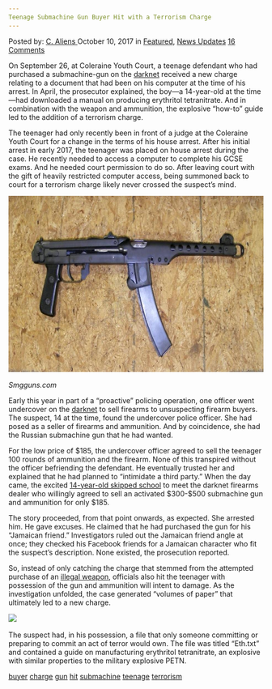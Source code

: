 ```yaml
---
Teenage Submachine Gun Buyer Hit with a Terrorism Charge
---
```

<article class="post-listing post-22999 post type-post status-publish format-standard has-post-thumbnail hentry 
 tag-buyer tag-charge tag-gun tag-hit tag-submachine tag-teenage tag-terrorism">
<div class="post-inner">
<span>Posted by: <a href="https://www.deepdotweb.com/author/caliens/" title="">C. Aliens </a></span>
<span>October 10, 2017</span>
<span>in <a href="https://www.deepdotweb.com/category/deepdot-news/" rel="category tag">Featured</a>, <a href="https://www.deepdotweb.com/category/news-updates/" rel="category tag">News Updates</a></span>
<span><a href="https://www.deepdotweb.com/2017/10/10/teenage-submachine-gun-buyer-hit-terrorism-charge/#comments">16 Comments</a></span>


<p>On September 26, at Coleraine Youth Court, a teenage defendant who had purchased a submachine-gun on the <a href="https://www.deepdotweb.com/2013/10/28/updated-llist-of-hidden-marketplaces-tor-i2p/">darknet</a> received a new charge relating to a document that had been on his computer at the time of his arrest. In April, the prosecutor explained, the boy—a 14-year-old at the time—had downloaded a manual on producing erythritol tetranitrate. And in combination with the weapon and ammunition, the explosive “how-to” guide led to the addition of a terrorism charge.</p>
<p>The teenager had only recently been in front of a judge at the Coleraine Youth Court for a change in the terms of his house arrest. After his initial arrest in early 2017, the teenager was placed on house arrest during the case. He recently needed to access a computer to complete his GCSE exams. And he needed court permission to do so. After leaving court with the gift of heavily restricted computer access, being summoned back to court for a terrorism charge likely never crossed the suspect&#8217;s mind.</p>
<p><img class="wp-image-23002" src="/imgs/2017/10/word-image-19.jpeg" width="721" height="348" /></p>
<p><em>Smgguns.com</em></p>
<p>Early this year in part of a &#8220;proactive&#8221; policing operation, one officer went undercover on the <a href="https://www.deepdotweb.com/tag/darknet/">darknet</a> to sell firearms to unsuspecting firearm buyers. The suspect, 14 at the time, found the undercover police officer. She had posed as a seller of firearms and ammunition. And by coincidence, she had the Russian submachine gun that he had wanted.</p>
<p>For the low price of $185, the undercover officer agreed to sell the teenager 100 rounds of ammunition and the firearm. None of this transpired without the officer befriending the defendant. He eventually trusted her and explained that he had planned to &#8220;intimidate a third party.” When the day came, the excited <a href="https://www.deepdotweb.com/2017/04/23/teen-skips-school-darkweb-weapons-deal/">14-year-old skipped school</a> to meet the darknet firearms dealer who willingly agreed to sell an activated $300-$500 submachine gun and ammunition for only $185.</p>
<p>The story proceeded, from that point onwards, as expected. She arrested him. He gave excuses. He claimed that he had purchased the gun for his “Jamaican friend.” Investigators ruled out the Jamaican friend angle at once; they checked his Facebook friends for a Jamaican character who fit the suspect&#8217;s description. None existed, the prosecution reported.</p>
<p>So, instead of only catching the charge that stemmed from the attempted purchase of an <a href="https://www.deepdotweb.com/tag/weapons/">illegal weapon</a>, officials also hit the teenager with possession of the gun and ammunition will intent to damage. As the investigation unfolded, the case generated &#8220;volumes of paper” that ultimately led to a new charge.</p>
<p><img class="wp-image-23003" src="/imgs/2017/10/word-image-11.png" srcset="/imgs/2017/10/word-image-11.png 974w, /imgs/2017/10/word-image-11-300x174.png 300w" sizes="(max-width: 974px) 100vw, 974px" /></p>
<p>The suspect had, in his possession, a file that only someone committing or preparing to commit an act of terror would own. The file was titled “Eth.txt” and contained a guide on manufacturing erythritol tetranitrate, an explosive with similar properties to the military explosive PETN.</p>
</div>
<a href="https://www.deepdotweb.com/tag/buyer/" rel="tag">buyer</a> <a href="https://www.deepdotweb.com/tag/charge/" rel="tag">charge</a> <a href="https://www.deepdotweb.com/tag/gun/" rel="tag">gun</a> <a href="https://www.deepdotweb.com/tag/hit/" rel="tag">hit</a> <a href="https://www.deepdotweb.com/tag/submachine/" rel="tag">submachine</a> <a href="https://www.deepdotweb.com/tag/teenage/" rel="tag">teenage</a> <a href="https://www.deepdotweb.com/tag/terrorism/" rel="tag">terrorism</a></span> <span style="display:none" class="updated">2017-10-10<a href="https://www.deepdotweb.com/author/caliens/" title="Posts by C. Aliens" rel="author">C. Aliens</a></strong></div>
</div>
</article>

